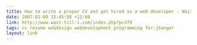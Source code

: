 ```yaml
---
title: How to write a proper CV and get hired as a web developer - Wait till I come!
date: 2007-01-09 15:45:58 +11:00
link: http://www.wait-till-i.com/index.php?p=379
tags: cv resume webdesign webdevelopment programming for:jbanger
layout: link
---
```

